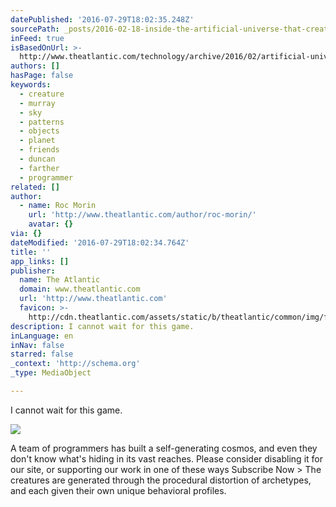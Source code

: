 ```yaml
---
datePublished: '2016-07-29T18:02:35.248Z'
sourcePath: _posts/2016-02-18-inside-the-artificial-universe-that-creates-itself.md
inFeed: true
isBasedOnUrl: >-
  http://www.theatlantic.com/technology/archive/2016/02/artificial-universe-no-mans-sky/463308/?utm_source=SFFB
authors: []
hasPage: false
keywords:
  - creature
  - murray
  - sky
  - patterns
  - objects
  - planet
  - friends
  - duncan
  - farther
  - programmer
related: []
author:
  - name: Roc Morin
    url: 'http://www.theatlantic.com/author/roc-morin/'
    avatar: {}
via: {}
dateModified: '2016-07-29T18:02:34.764Z'
title: ''
app_links: []
publisher:
  name: The Atlantic
  domain: www.theatlantic.com
  url: 'http://www.theatlantic.com'
  favicon: >-
    http://cdn.theatlantic.com/assets/static/b/theatlantic/common/img/favicon.ico
description: I cannot wait for this game.
inLanguage: en
inNav: false
starred: false
_context: 'http://schema.org'
_type: MediaObject

---
```

I cannot wait for this game.

<article style=""><img src="https://s3-us-west-2.amazonaws.com/the-grid-img/p/52b8c9841fd02bb3dbcaecae5d3a9289177bbe66.png" /><p>A team of programmers has built a self-generating cosmos, and even they don't know what's hiding in its vast reaches. Please consider disabling it for our site, or supporting our work in one of these ways Subscribe Now &gt; The creatures are generated through the procedural distortion of archetypes, and each given their own unique behavioral profiles.</p></article>
